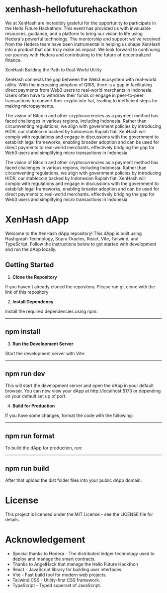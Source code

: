 # xenhash-hellofuturehackathon

We at XenHash are incredibly grateful for the opportunity to participate in the Hello Future Hackathon. This event has provided us with invaluable resources, guidance, and a platform to bring our vision to life using Hedera's powerful technology. The mentorship and support we've received from the Hedera team have been instrumental in helping us shape XenHash into a product that can truly make an impact. We look forward to continuing our journey with Hedera and contributing to the future of decentralized finance.

XenHash Building the Path to Real-World Utility

XenHash connects the gap between the Web3 ecosystem with real-world utility. With the increasing adoption of QRIS, there is a gap in facilitating direct payments from Web3 users to real-world merchants in Indonesia. Users often have to withdraw their funds or engage in peer-to-peer transactions to convert their crypto into fiat, leading to inefficient steps for making micropayments.

The vision of Bitcoin and other cryptocurrencies as a payment method has faced challenges in various regions, including Indonesia. Rather than circumventing regulations, we align with government policies by introducing HIDR, our stablecoin backed by Indonesian Rupiah fiat. XenHash will comply with regulations and engage in discussions with the government to establish legal frameworks, enabling broader adoption and can be used for direct payments to real-world merchants, effectively bridging the gap for Web3 users and simplifying micro transactions in Indonesia.


The vision of Bitcoin and other cryptocurrencies as a payment method has faced challenges in various regions, including Indonesia. Rather than circumventing regulations, we align with government policies by introducing HIDR, our stablecoin backed by Indonesian Rupiah fiat. XenHash will comply with regulations and engage in discussions with the government to establish legal frameworks, enabling broader adoption and can be used for direct payments to real-world merchants, effectively bridging the gap for Web3 users and simplifying micro transactions in Indonesia.


# XenHash dApp

Welcome to the XenHash dApp repository! This dApp is built using Hashgraph Technology, Supra Oracles, React, Vite, Tailwind, and TypeScript. Follow the instructions below to get started with development and run the dApp locally.


## Getting Started

1. **Clone the Repository**

If you haven't already cloned the repository. Please run git clone with the link of this repository

2. **Install Dependency**

Install the required dependencies using npm:

-------------------------
npm install
-------------------------

3. **Run the Development Server**

Start the development server with Vite:

------------------------
npm run dev
------------------------

This will start the development server and open the dApp in your default browser. You can now view your dApp at http://localhost:5173 or depending on your default set up of port.


4. **Build for Production**


If you have some changes, format the code with the following:

-------------------------
npm run format
-------------------------


To build the dApp for production, run:

-------------------------
npm run build
-------------------------


After that upload the dist folder files into your public dApp domain.


# License
This project is licensed under the MIT License - see the LICENSE file for details.

# Acknowledgement
- Special thanks to Hedera - The distributed ledger technology used to deploy and manage the smart contracts.
- Thanks to AngelHack that manage the Hello Future Hackthon
- React - JavaScript library for building user interfaces.
- Vite - Fast build tool for modern web projects.
- Tailwind CSS - Utility-first CSS framework.
- TypeScript - Typed superset of JavaScript.
